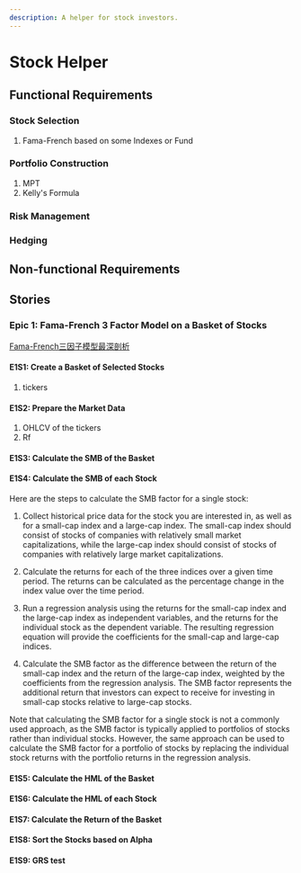 ```yaml
---
description: A helper for stock investors.
---
```


# Stock Helper

## Functional Requirements

### Stock Selection

1. Fama-French based on some Indexes or Fund

### Portfolio Construction

1. MPT
2. Kelly's Formula

### Risk Management

### Hedging

## Non-functional Requirements

## Stories

### Epic 1: Fama-French 3 Factor Model on a Basket of Stocks

[Fama-French三因子模型最深剖析](https://www.bilibili.com/video/BV11Y411x7jy/?spm_id_from=333.999.0.0&vd_source=3caf1cf2eb94db028e6f5b496be93bc8)

#### E1S1: Create a Basket of Selected Stocks

1. tickers

#### E1S2: Prepare the Market Data

1. OHLCV of the tickers
2. Rf

#### E1S3: Calculate the SMB of the Basket

#### E1S4: Calculate the SMB of each Stock

Here are the steps to calculate the SMB factor for a single stock:

1. Collect historical price data for the stock you are interested in, as well as for a small-cap index and a large-cap index. The small-cap index should consist of stocks of companies with relatively small market capitalizations, while the large-cap index should consist of stocks of companies with relatively large market capitalizations.

2. Calculate the returns for each of the three indices over a given time period. The returns can be calculated as the percentage change in the index value over the time period.

3. Run a regression analysis using the returns for the small-cap index and the large-cap index as independent variables, and the returns for the individual stock as the dependent variable. The resulting regression equation will provide the coefficients for the small-cap and large-cap indices.

4. Calculate the SMB factor as the difference between the return of the small-cap index and the return of the large-cap index, weighted by the coefficients from the regression analysis. The SMB factor represents the additional return that investors can expect to receive for investing in small-cap stocks relative to large-cap stocks.

Note that calculating the SMB factor for a single stock is not a commonly used approach, as the SMB factor is typically applied to portfolios of stocks rather than individual stocks. However, the same approach can be used to calculate the SMB factor for a portfolio of stocks by replacing the individual stock returns with the portfolio returns in the regression analysis.

#### E1S5: Calculate the HML of the Basket

#### E1S6: Calculate the HML of each Stock

#### E1S7: Calculate the Return of the Basket

#### E1S8: Sort the Stocks based on Alpha

#### E1S9: GRS test

